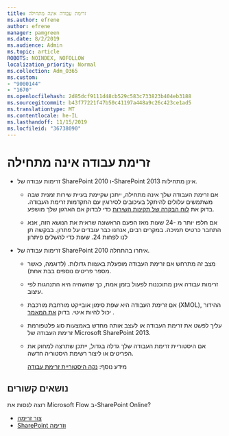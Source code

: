 ```yaml
---
title: זרימת עבודה אינה מתחילה
ms.author: efrene
author: efrene
manager: pamgreen
ms.date: 8/2/2019
ms.audience: Admin
ms.topic: article
ROBOTS: NOINDEX, NOFOLLOW
localization_priority: Normal
ms.collection: Adm_O365
ms.custom:
- "9000144"
- "1670"
ms.openlocfilehash: 2d85dcf9111d48cb529c583c733823b404eb3188
ms.sourcegitcommit: b43f77221f47b50c41197a448a9c26c423ce1ad5
ms.translationtype: MT
ms.contentlocale: he-IL
ms.lasthandoff: 11/15/2019
ms.locfileid: "36738090"
---
```

# <a name="workflow-is-not-starting"></a>זרימת עבודה אינה מתחילה

- זרימות עבודה של SharePoint 2010 ו-SharePoint 2013 אינן מתחילות.

    - אם זרימת העבודה שלך אינה מתחילה, ייתכן שקיימת בעיית שירות זמנית שבה משתמשים עלולים להיתקל בעיכובים לסירוגין עם התקדמות זרימת העבודה. בדוק את [לוח הבקרה של תקינות השירות](https:/admin.microsoft.com/AdminPortal/Home#/servicehealth) כדי לבדוק אם הארגון שלך מושפע.

    - אם חלפו יותר מ -24 שעות מאז הפעם הראשונה שראית את הנושא הזה, אנא התחבר כרטיס תמיכה. במקרים רבים, אנחנו כבר עובדים על פתרון. בבקשה תן לנו לפחות 24. שעות כדי להשלים פיתרון

- זרימות עבודה של SharePoint 2010 איחרו בהתחלה.

    - מצב זה מתרחש אם זרימת העבודה מופעלת באצוות גדולות. (לדוגמה, כאשר מספר פריטים נוספים בבת אחת).

    - זרימות עבודה אינן מתוכננות לפעול בזמן אמת, כך שהשהיה היא התנהגות לפי עיצוב.

   -  אם זרימת העבודה היא שפת סימון אובייקט מורחבת מורכבת (XMOL), ההידור יכול להיות איטי. בדוק [את המאמר](https://support.microsoft.com//kb/3043697) .

    - עליך לפשט את זרימת העבודה או לעצב אותה מחדש באמצעות סוג פלטפורמת זרימת העבודה של Microsoft SharePoint 2013.

    - אם היסטוריית זרימת העבודה שלך גדלה בגדול, ייתכן שתרצה למחוק את הפריטים או ליצור רשימת היסטוריה חדשה.

        מידע נוסף: [נקה היסטוריית זרימת עבודה](https://blogs.technet.microsoft.com/marj/2015/08/07/sharepoint-2010-workflows-best-practice-purge-workflow-history-list-items/)


## <a name="related-topics"></a>נושאים קשורים
רוצה לנסות את Microsoft Flow ב-SharePoint Online?
- [צור זרימה](https://support.office.com/article/Create-a-flow-for-a-list-or-library-in-SharePoint-Online-or-OneDrive-for-Business-a9c3e03b-0654-46af-a254-20252e580d01) 
- [SharePoint וזרימה](https://flow.microsoft.com/blog/sharepoint-and-flow/) 


